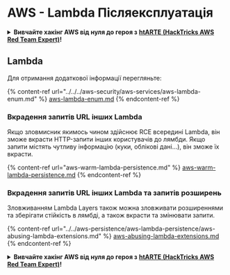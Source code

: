 # AWS - Lambda Післяексплуатація

<details>

<summary><strong>Вивчайте хакінг AWS від нуля до героя з</strong> <a href="https://training.hacktricks.xyz/courses/arte"><strong>htARTE (HackTricks AWS Red Team Expert)</strong></a><strong>!</strong></summary>

Інші способи підтримки HackTricks:

* Якщо ви хочете побачити **рекламу вашої компанії на HackTricks** або **завантажити HackTricks у форматі PDF**, перевірте [**ПЛАНИ ПІДПИСКИ**](https://github.com/sponsors/carlospolop)!
* Отримайте [**офіційний PEASS & HackTricks мерч**](https://peass.creator-spring.com)
* Відкрийте для себе [**Сім'ю PEASS**](https://opensea.io/collection/the-peass-family), нашу колекцію ексклюзивних [**NFT**](https://opensea.io/collection/the-peass-family)
* **Приєднуйтесь до** 💬 [**групи Discord**](https://discord.gg/hRep4RUj7f) або [**групи telegram**](https://t.me/peass) або **слідкуйте** за нами на **Twitter** 🐦 [**@hacktricks_live**](https://twitter.com/hacktricks_live)**.**
* **Поділіться своїми хакерськими трюками, надсилайте PR до** [**HackTricks**](https://github.com/carlospolop/hacktricks) та [**HackTricks Cloud**](https://github.com/carlospolop/hacktricks-cloud) репозиторіїв.

</details>

## Lambda

Для отримання додаткової інформації перегляньте:

{% content-ref url="../../../aws-security/aws-services/aws-lambda-enum.md" %}
[aws-lambda-enum.md](../../../aws-security/aws-services/aws-lambda-enum.md)
{% endcontent-ref %}

### Вкрадення запитів URL інших Lambda

Якщо зловмисник якимось чином здійснює RCE всередині Lambda, він зможе вкрасти HTTP-запити інших користувачів до лямбди. Якщо запити містять чутливу інформацію (куки, облікові дані...), він зможе їх вкрасти.

{% content-ref url="aws-warm-lambda-persistence.md" %}
[aws-warm-lambda-persistence.md](aws-warm-lambda-persistence.md)
{% endcontent-ref %}

### Вкрадення запитів URL інших Lambda та запитів розширень

Зловживанням Lambda Layers також можна зловживати розширеннями та зберігати стійкість в лямбді, а також вкрасти та змінювати запити.

{% content-ref url="../../aws-persistence/aws-lambda-persistence/aws-abusing-lambda-extensions.md" %}
[aws-abusing-lambda-extensions.md](../../aws-persistence/aws-lambda-persistence/aws-abusing-lambda-extensions.md)
{% endcontent-ref %}

<details>

<summary><strong>Вивчайте хакінг AWS від нуля до героя з</strong> <a href="https://training.hacktricks.xyz/courses/arte"><strong>htARTE (HackTricks AWS Red Team Expert)</strong></a><strong>!</strong></summary>

Інші способи підтримки HackTricks:

* Якщо ви хочете побачити **рекламу вашої компанії на HackTricks** або **завантажити HackTricks у форматі PDF**, перевірте [**ПЛАНИ ПІДПИСКИ**](https://github.com/sponsors/carlospolop)!
* Отримайте [**офіційний PEASS & HackTricks мерч**](https://peass.creator-spring.com)
* Відкрийте для себе [**Сім'ю PEASS**](https://opensea.io/collection/the-peass-family), нашу колекцію ексклюзивних [**NFT**](https://opensea.io/collection/the-peass-family)
* **Приєднуйтесь до** 💬 [**групи Discord**](https://discord.gg/hRep4RUj7f) або [**групи telegram**](https://t.me/peass) або **слідкуйте** за нами на **Twitter** 🐦 [**@hacktricks_live**](https://twitter.com/hacktricks_live)**.**
* **Поділіться своїми хакерськими трюками, надсилайте PR до** [**HackTricks**](https://github.com/carlospolop/hacktricks) та [**HackTricks Cloud**](https://github.com/carlospolop/hacktricks-cloud) репозиторіїв.

</details>
